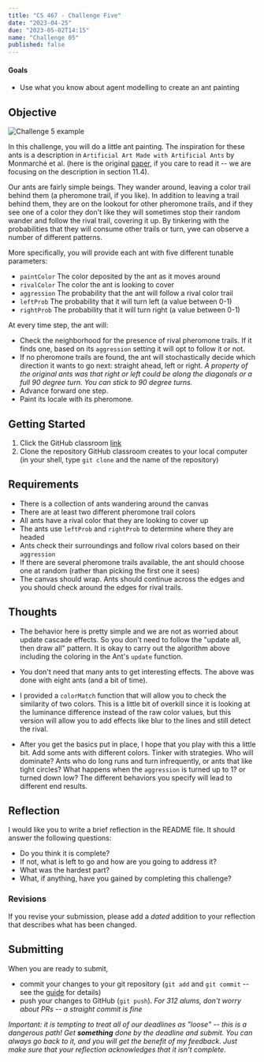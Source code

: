 ```yaml
---
title: "CS 467 - Challenge Five"
date: "2023-04-25"
due: "2023-05-02T14:15"
name: "Challenge 05"
published: false
---
```


#### Goals

- Use what you know about agent modelling to create an ant painting



## Objective

![Challenge 5 example](./challenge05-resources/challenge05-example.png)

In this challenge, you will do a little ant painting. The inspiration for these ants is a description in `Artificial Art Made with Artificial Ants` by Monmarché et al. (here is the original [paper](https://middlebury.instructure.com/courses/12426/files?preview=2236359), if you care to read it -- we are focusing on the description in section 11.4).

Our ants are fairly simple beings. They wander around, leaving a color trail behind them (a pheromone trail, if you like). In addition to leaving a trail behind them, they are on the lookout for other pheromone trails, and if they see one of a color they don't like they will sometimes stop their random wander and follow the rival trail, covering it up. By tinkering with the probabilities that they will consume other trails or turn, ywe can observe a number of different patterns.

More specifically, you will provide each ant with five different tunable parameters:

- `paintColor` The color deposited by the ant as it moves around
- `rivalColor` The color the ant is looking to cover
- `aggression` The probability that the ant will follow a rival color trail
- `leftProb` The probability that it will turn left (a value between 0-1)
- `rightProb` The probability that it will turn right (a value between 0-1)

At every time step, the ant will:
- Check the neighborhood for the presence of rival pheromone trails. If it finds one, based on its `aggression` setting it will opt to follow it or not.
- If no pheromone trails are found, the ant will stochastically decide which direction it wants to go next: straight ahead, left or right. *A property of the original ants was that right or left could be along the diagonals or a full 90 degree turn. You can stick to 90 degree turns.*
- Advance forward one step.
- Paint its locale with its pheromone.


## Getting Started


1. Click the GitHub classroom [link](https://classroom.github.com/a/BC-Q-AM8)
1. Clone the repository GitHub classroom creates to your local computer (in your shell, type `git clone` and the name of the repository)




## Requirements

- There is a collection of ants wandering around the canvas
- There are at least two different pheromone trail colors
- All ants have a rival color that they are looking to cover up
- The ants use `leftProb` and `rightProb` to determine where they are headed
- Ants check their surroundings and follow rival colors based on their `aggression` 
- If there are several pheromone trails available, the ant should choose one at random (rather than picking the first one it sees)
- The canvas should wrap. Ants should continue across the edges and you should check around the edges for rival trails.

## Thoughts

- The behavior here is pretty simple and we are not as worried about update cascade effects. So you don't need to follow the "update all, then draw all" pattern. It is okay to carry out the algorithm above including the coloring in the Ant's `update` function.

- You don't need that many ants to get interesting effects. The above was done with eight ants (and a bit of time).

- I provided a `colorMatch` function that will allow you to check the similarity of two colors. This is a little bit of overkill since it is looking at the luminance difference instead of the raw color values, but this version will allow you to add effects like blur to the lines and still detect the rival. 

- After you get the basics put in place, I hope that you play with this a little bit. Add some ants with different colors. Tinker with strategies. Who will dominate? Ants who do long runs and turn infrequently, or ants that like tight circles? What happens when the `aggression` is turned up to 1? or turned down low? The different behaviors you specify will lead to different end results.

## Reflection

I would like you to write a brief reflection in the README file. It should answer the following questions:

- Do you think it is complete?
- If not, what is left to go and how are you going to address it?
- What was the hardest part?
- What, if anything, have you gained by completing this challenge?


### Revisions

If you revise your submission, please add a _dated_ addition to your reflection that describes what has been changed. 



## Submitting 

When you are ready to submit, 
- commit your changes to your git repository (`git add` and `git commit` -- see the [guide](../resources/git) for details)
- push your changes to GitHub (`git push`). _For 312 alums, don't worry about PRs -- a straight commit is fine_

_Important: it is tempting to treat all of our deadlines as "loose" -- this is a dangerous path! Get **something** done by the deadline and submit. You can always go back to it, and you will get the benefit of my feedback. Just make sure that your reflection acknowledges that it isn't complete._